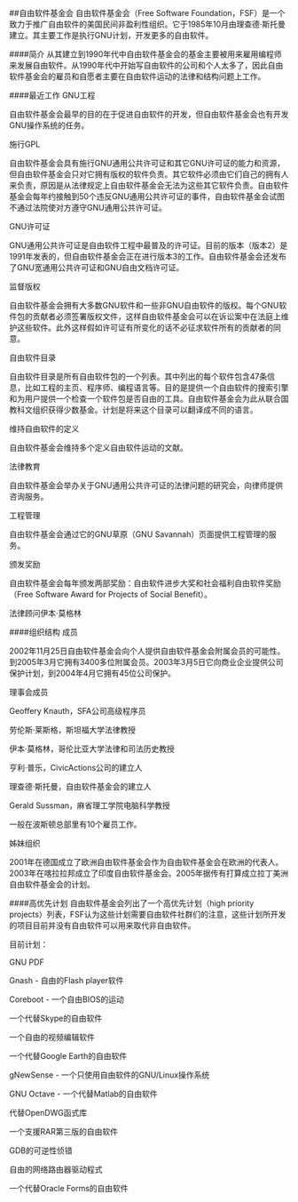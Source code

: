 ##自由软件基金会
自由软件基金会（Free Software Foundation，FSF）是一个致力于推广自由软件的美国民间非盈利性组织。它于1985年10月由理查德·斯托曼建立。其主要工作是执行GNU计划，开发更多的自由软件。

####简介
从其建立到1990年代中自由软件基金会的基金主要被用来雇用编程师来发展自由软件。从1990年代中开始写自由软件的公司和个人太多了，因此自由软件基金会的雇员和自愿者主要在自由软件运动的法律和结构问题上工作。

####最近工作
GNU工程


自由软件基金会最早的目的在于促进自由软件的开发，但自由软件基金会也有开发GNU操作系统的任务。

施行GPL

自由软件基金会具有施行GNU通用公共许可证和其它GNU许可证的能力和资源，但自由软件基金会只对它拥有版权的软件负责。其它软件必须由它们自己的拥有人来负责，原因是从法律规定上自由软件基金会无法为这些其它软件负责。自由软件基金会每年约接触到50个违反GNU通用公共许可证的事件，自由软件基金会试图不通过法院使对方遵守GNU通用公共许可证。

GNU许可证

GNU通用公共许可证是自由软件工程中最普及的许可证。目前的版本（版本2）是1991年发表的，但自由软件基金会正在进行版本3的工作。自由软件基金会还发布了GNU宽通用公共许可证和GNU自由文档许可证。

监督版权

自由软件基金会拥有大多数GNU软件和一些非GNU自由软件的版权。每个GNU软件包的贡献者必须签署版权文件，这样自由软件基金会可以在诉讼案中在法庭上维护这些软件。此外这样假如许可证有所变化的话不必征求软件所有的贡献者的同意。

自由软件目录

自由软件目录是所有自由软件包的一个列表。其中列出的每个软件包含47条信息，比如工程的主页、程序师、编程语言等。目的是提供一个自由软件的搜索引擎和为用户提供一个检查一个软件包是否自由的工具。自由软件基金会为此从联合国教科文组织获得少数基金。计划是将来这个目录可以翻译成不同的语言。

维持自由软件的定义

自由软件基金会维持多个定义自由软件运动的文献。

法律教育

自由软件基金会举办关于GNU通用公共许可证的法律问题的研究会，向律师提供咨询服务。

工程管理

自由软件基金会通过它的GNU草原（GNU Savannah）页面提供工程管理的服务。

颁发奖励

自由软件基金会每年颁发两部奖励：自由软件进步大奖和社会福利自由软件奖励（Free Software Award for Projects of Social Benefit）。

法律顾问伊本·莫格林

####组织结构
成员


2002年11月25日自由软件基金会向个人提供自由软件基金会附属会员的可能性。到2005年3月它拥有3400多位附属会员。2003年3月5日它向商业企业提供公司保护计划，到2004年4月它拥有45位公司保护。

理事会成员

Geoffery Knauth，SFA公司高级程序员

劳伦斯·莱斯格，斯坦福大学法律教授

伊本·莫格林，哥伦比亚大学法律和司法历史教授

亨利·普乐，CivicActions公司的建立人

理查德·斯托曼，自由软件基金会的建立人

Gerald Sussman，麻省理工学院电脑科学教授

一般在波斯顿总部里有10个雇员工作。

姊妹组织

2001年在德国成立了欧洲自由软件基金会作为自由软件基金会在欧洲的代表人。2003年在喀拉拉邦成立了印度自由软件基金会。2005年据传有打算成立拉丁美洲自由软件基金会的计划。

####高优先计划
自由软件基金会列出了一个高优先计划（high priority projects）列表，FSF认为这些计划需要自由软件社群们的注意，这些计划所开发的项目目前并没有自由软件可以用来取代非自由软件。

目前计划：

GNU PDF

Gnash - 自由的Flash player软件

Coreboot - 一个自由BIOS的运动

一个代替Skype的自由软件

一个自由的视频编辑软件

一个代替Google Earth的自由软件

gNewSense - 一个只使用自由软件的GNU/Linux操作系统

GNU Octave - 一个代替Matlab的自由软件

代替OpenDWG函式库

一个支援RAR第三版的自由软件

GDB的可逆性侦错

自由的网络路由器驱动程式

一个代替Oracle Forms的自由软件

